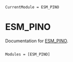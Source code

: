 ```@meta
CurrentModule = ESM_PINO
```

# ESM_PINO

Documentation for [ESM_PINO](https://github.com/jackveneri/ESM_PINO.jl).

```@index
```

```@autodocs
Modules = [ESM_PINO]
```
